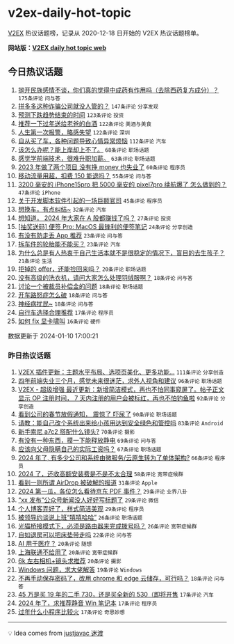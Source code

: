 # v2ex-daily-hot-topic

[V2EX](https://www.v2ex.com/) 热议话题榜，记录从 2020-12-18 日开始的 V2EX 热议话题榜单。

**网站版：[V2EX daily hot topic web](https://boojack.github.io/v2ex-daily-hot-topic-web/)**

## 今日热议话题

<!-- TODAY BEGIN -->

1. [抛开民族感情不谈，你们真的觉得中成药有作用吗（去除西药复方成分）？](https://www.v2ex.com/t/1007368) `175条评论` `问与答`
1. [拼多多这种诈骗公司就没人管的？](https://www.v2ex.com/t/1007395) `147条评论` `分享发现`
1. [预测下跌趋势结束的时间](https://www.v2ex.com/t/1007350) `123条评论` `投资`
1. [推荐一下过年送给老爸的白酒](https://www.v2ex.com/t/1007379) `122条评论` `美酒与美食`
1. [人生第一次报警，略感失望](https://www.v2ex.com/t/1007549) `122条评论` `深圳`
1. [自从买了车，各种问题导致心情异常烦恼](https://www.v2ex.com/t/1007429) `112条评论` `汽车`
1. [该怎么办呢？能上岸却上不了。](https://www.v2ex.com/t/1007481) `68条评论` `职场话题`
1. [感觉学前端技术，很难升职加薪。](https://www.v2ex.com/t/1007466) `63条评论` `职场话题`
1. [2023 年做了两个项目 没有挣 money 也失业了](https://www.v2ex.com/t/1007354) `60条评论` `程序员`
1. [移动流量用超，扣费 150 能退吗？](https://www.v2ex.com/t/1007372) `55条评论` `问与答`
1. [3200 毫安的 iPhone15pro 把 5000 毫安的 pixel7pro 续航爆了 怎么做到的？](https://www.v2ex.com/t/1007436) `47条评论` `iPhone`
1. [关于开发脚本软件引起的一场巨额官司](https://www.v2ex.com/t/1007616) `45条评论` `程序员`
1. [想换车，有点纠结~](https://www.v2ex.com/t/1007521) `32条评论` `汽车`
1. [想知道， 2024 年大家在 A 股都赚钱了吗？](https://www.v2ex.com/t/1007570) `27条评论` `投资`
1. [[抽奖送码] 便签 Pro: MacOS 最锋利的便签笔记](https://www.v2ex.com/t/1007492) `24条评论` `分享创造`
1. [有没有防走丢 App 推荐](https://www.v2ex.com/t/1007553) `23条评论` `问与答`
1. [拆车件的轮胎能不能买？](https://www.v2ex.com/t/1007425) `23条评论` `汽车`
1. [为什么总是有人热衷于自己生活本就不是很稳定的情况下，盲目的去生孩子？](https://www.v2ex.com/t/1007589) `21条评论` `生活`
1. [拒掉的 offer，还能捡回来吗？](https://www.v2ex.com/t/1007411) `20条评论` `职场话题`
1. [没有高级的洗衣机，请问大家怎么处理羽绒服啊？](https://www.v2ex.com/t/1007605) `18条评论` `问与答`
1. [讨论一个被裁员补偿金的问题](https://www.v2ex.com/t/1007557) `18条评论` `职场话题`
1. [开车路怒症怎么破](https://www.v2ex.com/t/1007526) `18条评论` `问与答`
1. [神经病扰民~](https://www.v2ex.com/t/1007364) `18条评论` `问与答`
1. [自行车选择合理推荐](https://www.v2ex.com/t/1007476) `17条评论` `程序员`
1. [如何 fix 显卡啸叫](https://www.v2ex.com/t/1007448) `16条评论` `硬件`

数据更新于 2024-01-10 17:00:21

<!-- TODAY END -->

### 昨日热议话题

<!-- YESTERDAY BEGIN -->

1. [V2EX 插件更新：主题水平布局、选项页美化、更多功能...](https://www.v2ex.com/t/1007017) `111条评论` `分享创造`
1. [四年前端失业三个月，感觉未来很迷茫，求外人视角和建议](https://www.v2ex.com/t/1007010) `96条评论` `职场话题`
1. [V2EX - 超级增强 最近更新：新增简洁模式，再也不怕同事窥屏了。帖子正文显示 OP 注册时间， 7 天内注册的用户会被标红，再也不怕钓鱼啦](https://www.v2ex.com/t/1007051) `92条评论` `分享创造`
1. [看到公司的春节放假通知， 震惊了 吓尿了](https://www.v2ex.com/t/1007140) `90条评论` `职场话题`
1. [请教：能自己改个系统出来给小孩用达到安全绿色和管控吗](https://www.v2ex.com/t/1007116) `83条评论` `Android`
1. [新手索尼 a7c2 搭配什么镜头?](https://www.v2ex.com/t/1007058) `70条评论` `摄影`
1. [有没有一种东西，摸一下能释放静电](https://www.v2ex.com/t/1007238) `69条评论` `问与答`
1. [应该向父母隐瞒自己的实际工资吗？](https://www.v2ex.com/t/1007115) `67条评论` `职场话题`
1. [2024 年了, 有多少公司和系统由微服务/云原生转为了单体架构?](https://www.v2ex.com/t/1007047) `66条评论` `程序员`
1. [2024 了，还收高额安装费是不是不太合理](https://www.v2ex.com/t/1007095) `58条评论` `宽带症候群`
1. [看到一则所谓 AirDrop 被破解的报道](https://www.v2ex.com/t/1007076) `31条评论` `Apple`
1. [2024 第一瓜，各位怎么看待京东 PDF 事件？](https://www.v2ex.com/t/1007303) `29条评论` `业界八卦`
1. [“xx 发布”公众号新闻没人好好写标题了](https://www.v2ex.com/t/1007048) `29条评论` `微信`
1. [个人博客弄好了，样式简洁美观](https://www.v2ex.com/t/1007041) `29条评论` `程序员`
1. [被领导约谈说上班“嘻嘻哈哈”](https://www.v2ex.com/t/1007216) `26条评论` `职场话题`
1. [光猫桥接模式下，必须是路由器来完成拨号吗？](https://www.v2ex.com/t/1007009) `26条评论` `宽带症候群`
1. [自如退房可以把床垫带走吗](https://www.v2ex.com/t/1007231) `22条评论` `问与答`
1. [AI 用于医疗？](https://www.v2ex.com/t/1007328) `20条评论` `随想`
1. [上海联通不给用了](https://www.v2ex.com/t/1007147) `20条评论` `宽带症候群`
1. [6k 左右相机+镜头求推荐](https://www.v2ex.com/t/1007088) `20条评论` `摄影`
1. [Windows 问题，求大佬解答](https://www.v2ex.com/t/1007310) `19条评论` `Windows`
1. [不再手动保存密码了，改用 chrome 和 edge 云储存，可行吗？](https://www.v2ex.com/t/1007117) `18条评论` `问与答`
1. [45 万是买 19 年的二手 730，还是买全新的 530（即将开售](https://www.v2ex.com/t/1007250) `17条评论` `汽车`
1. [2024 年了，求推荐静音 Win 笔记本](https://www.v2ex.com/t/1007162) `17条评论` `程序员`
1. [过年什么小程序比较火](https://www.v2ex.com/t/1007011) `17条评论` `奇思妙想`

<!-- YESTERDAY END -->

---

💡 Idea comes from [justjavac 迷渡](https://github.com/justjavac/)
